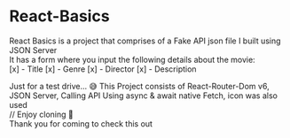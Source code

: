 # React-Basics

React Basics is a project that comprises of a Fake API json file I built using JSON Server <br/>
It has a form where you input the following details about the movie: <br/>
[x] - Title
[x] - Genre
[x] - Director
[x] - Description

Just for a test drive... :sweat_smile:
This Project consists of React-Router-Dom v6, JSON Server, Calling API Using async & await native Fetch, icon was also used <br/>
// Enjoy cloning :hugs: <br/>
Thank you for coming to check this out
